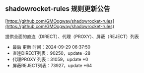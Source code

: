 ## shadowrocket-rules 规则更新公告

[https://github.com/GMOogway/shadowrocket-rules](https://github.com/GMOogway/shadowrocket-rules)

提供全面的直连（DIRECT）、代理（PROXY）、屏蔽（REJECT）列表
- 最后 更新 时间：2024-09-29 06:37:50
- 直连DIRECT列表：90250，update -28
- 代理PROXY 列表：31059，update +0
- 屏蔽REJECT列表：73927，update +64